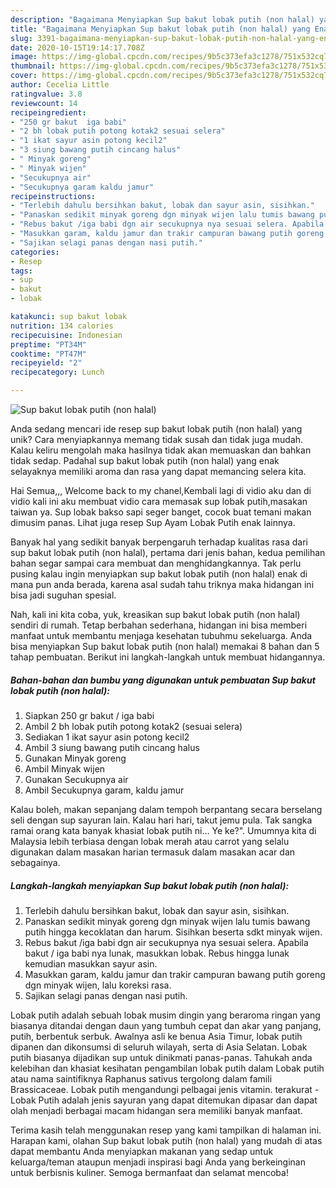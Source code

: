 ```yaml
---
description: "Bagaimana Menyiapkan Sup bakut lobak putih (non halal) yang Enak"
title: "Bagaimana Menyiapkan Sup bakut lobak putih (non halal) yang Enak"
slug: 3391-bagaimana-menyiapkan-sup-bakut-lobak-putih-non-halal-yang-enak
date: 2020-10-15T19:14:17.708Z
image: https://img-global.cpcdn.com/recipes/9b5c373efa3c1278/751x532cq70/sup-bakut-lobak-putih-non-halal-foto-resep-utama.jpg
thumbnail: https://img-global.cpcdn.com/recipes/9b5c373efa3c1278/751x532cq70/sup-bakut-lobak-putih-non-halal-foto-resep-utama.jpg
cover: https://img-global.cpcdn.com/recipes/9b5c373efa3c1278/751x532cq70/sup-bakut-lobak-putih-non-halal-foto-resep-utama.jpg
author: Cecelia Little
ratingvalue: 3.8
reviewcount: 14
recipeingredient:
- "250 gr bakut  iga babi"
- "2 bh lobak putih potong kotak2 sesuai selera"
- "1 ikat sayur asin potong kecil2"
- "3 siung bawang putih cincang halus"
- " Minyak goreng"
- " Minyak wijen"
- "Secukupnya air"
- "Secukupnya garam kaldu jamur"
recipeinstructions:
- "Terlebih dahulu bersihkan bakut, lobak dan sayur asin, sisihkan."
- "Panaskan sedikit minyak goreng dgn minyak wijen lalu tumis bawang putih hingga kecoklatan dan harum. Sisihkan beserta sdkt minyak wijen."
- "Rebus bakut /iga babi dgn air secukupnya nya sesuai selera. Apabila bakut / iga babi nya lunak, masukkan lobak. Rebus hingga lunak kemudian masukkan sayur asin."
- "Masukkan garam, kaldu jamur dan trakir campuran bawang putih goreng dgn minyak wijen, lalu koreksi rasa."
- "Sajikan selagi panas dengan nasi putih."
categories:
- Resep
tags:
- sup
- bakut
- lobak

katakunci: sup bakut lobak 
nutrition: 134 calories
recipecuisine: Indonesian
preptime: "PT34M"
cooktime: "PT47M"
recipeyield: "2"
recipecategory: Lunch

---
```



![Sup bakut lobak putih (non halal)](https://img-global.cpcdn.com/recipes/9b5c373efa3c1278/751x532cq70/sup-bakut-lobak-putih-non-halal-foto-resep-utama.jpg)

Anda sedang mencari ide resep sup bakut lobak putih (non halal) yang unik? Cara menyiapkannya memang tidak susah dan tidak juga mudah. Kalau keliru mengolah maka hasilnya tidak akan memuaskan dan bahkan tidak sedap. Padahal sup bakut lobak putih (non halal) yang enak selayaknya memiliki aroma dan rasa yang dapat memancing selera kita.

Hai Semua,,, Welcome back to my chanel,Kembali lagi di vidio aku dan di vidio kali ini aku membuat vidio cara memasak sup lobak putih,masakan taiwan ya. Sup lobak bakso sapi seger banget, cocok buat temani makan dimusim panas. Lihat juga resep Sup Ayam Lobak Putih enak lainnya.

Banyak hal yang sedikit banyak berpengaruh terhadap kualitas rasa dari sup bakut lobak putih (non halal), pertama dari jenis bahan, kedua pemilihan bahan segar sampai cara membuat dan menghidangkannya. Tak perlu pusing kalau ingin menyiapkan sup bakut lobak putih (non halal) enak di mana pun anda berada, karena asal sudah tahu triknya maka hidangan ini bisa jadi suguhan spesial.


Nah, kali ini kita coba, yuk, kreasikan sup bakut lobak putih (non halal) sendiri di rumah. Tetap berbahan sederhana, hidangan ini bisa memberi manfaat untuk membantu menjaga kesehatan tubuhmu sekeluarga. Anda bisa menyiapkan Sup bakut lobak putih (non halal) memakai 8 bahan dan 5 tahap pembuatan. Berikut ini langkah-langkah untuk membuat hidangannya.

<!--inarticleads1-->

##### Bahan-bahan dan bumbu yang digunakan untuk pembuatan Sup bakut lobak putih (non halal):

1. Siapkan 250 gr bakut / iga babi
1. Ambil 2 bh lobak putih potong kotak2 (sesuai selera)
1. Sediakan 1 ikat sayur asin potong kecil2
1. Ambil 3 siung bawang putih cincang halus
1. Gunakan  Minyak goreng
1. Ambil  Minyak wijen
1. Gunakan Secukupnya air
1. Ambil Secukupnya garam, kaldu jamur


Kalau boleh, makan sepanjang dalam tempoh berpantang secara berselang seli dengan sup sayuran lain. Kalau hari hari, takut jemu pula. Tak sangka ramai orang kata banyak khasiat lobak putih ni… Ye ke?&#34;. Umumnya kita di Malaysia lebih terbiasa dengan lobak merah atau carrot yang selalu digunakan dalam masakan harian termasuk dalam masakan acar dan sebagainya. 

<!--inarticleads2-->

##### Langkah-langkah menyiapkan Sup bakut lobak putih (non halal):

1. Terlebih dahulu bersihkan bakut, lobak dan sayur asin, sisihkan.
1. Panaskan sedikit minyak goreng dgn minyak wijen lalu tumis bawang putih hingga kecoklatan dan harum. Sisihkan beserta sdkt minyak wijen.
1. Rebus bakut /iga babi dgn air secukupnya nya sesuai selera. Apabila bakut / iga babi nya lunak, masukkan lobak. Rebus hingga lunak kemudian masukkan sayur asin.
1. Masukkan garam, kaldu jamur dan trakir campuran bawang putih goreng dgn minyak wijen, lalu koreksi rasa.
1. Sajikan selagi panas dengan nasi putih.


Lobak putih adalah sebuah lobak musim dingin yang beraroma ringan yang biasanya ditandai dengan daun yang tumbuh cepat dan akar yang panjang, putih, berbentuk serbuk. Awalnya asli ke benua Asia Timur, lobak putih dipanen dan dikonsumsi di seluruh wilayah, serta di Asia Selatan. Lobak putih biasanya dijadikan sup untuk dinikmati panas-panas. Tahukah anda kelebihan dan khasiat kesihatan pengambilan lobak putih dalam Lobak putih atau nama saintifiknya Raphanus sativus tergolong dalam famili Brassicaceae. Lobak putih mengandungi pelbagai jenis vitamin. terakurat - Lobak Putih adalah jenis sayuran yang dapat ditemukan dipasar dan dapat olah menjadi berbagai macam hidangan sera memiliki banyak manfaat. 

Terima kasih telah menggunakan resep yang kami tampilkan di halaman ini. Harapan kami, olahan Sup bakut lobak putih (non halal) yang mudah di atas dapat membantu Anda menyiapkan makanan yang sedap untuk keluarga/teman ataupun menjadi inspirasi bagi Anda yang berkeinginan untuk berbisnis kuliner. Semoga bermanfaat dan selamat mencoba!
